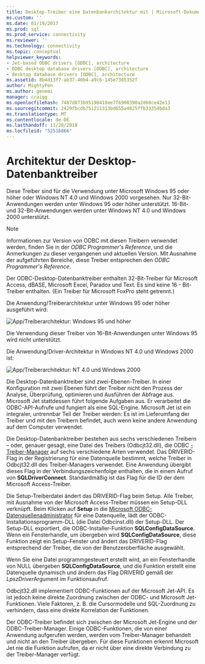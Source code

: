 ```yaml
---
title: Desktop-Treiber eine Datenbankarchitektur mit | Microsoft-Dokumentation
ms.custom: ''
ms.date: 01/19/2017
ms.prod: sql
ms.prod_service: connectivity
ms.reviewer: ''
ms.technology: connectivity
ms.topic: conceptual
helpviewer_keywords:
- Jet-based ODBC drivers [ODBC], architecture
- ODBC desktop database drivers [ODBC], architecture
- desktop database drivers [ODBC], architecture
ms.assetid: 8b4d13f7-ab37-40b4-a9c6-145e7385352f
author: MightyPen
ms.author: genemi
manager: craigg
ms.openlocfilehash: 7487d073b95190418ee7f6900390a2d60ce42e13
ms.sourcegitcommit: 2429fbcdb751211313bd655a4825ffb33354bda3
ms.translationtype: MT
ms.contentlocale: de-DE
ms.lasthandoff: 11/28/2018
ms.locfileid: "52516866"
---
```

# <a name="desktop-database-drivers-architecture"></a>Architektur der Desktop-Datenbanktreiber
Diese Treiber sind für die Verwendung unter Microsoft Windows 95 oder höher oder Windows NT 4.0 und Windows 2000 vorgesehen. Nur 32-Bit-Anwendungen werden unter Windows 95 oder höher unterstützt. 16-Bit- und 32-Bit-Anwendungen werden unter Windows NT 4.0 und Windows 2000 unterstützt.  
  
> [!NOTE]  
>  Informationen zur Version von ODBC mit diesen Treibern verwendet werden, finden Sie in der *ODBC Programmer's Reference*, und die Anmerkungen zu dieser vergangenen und aktuellen Version. Mit Ausnahme der aufgeführten Bereiche, diese Treiber entsprechen den *ODBC Programmer's Reference*.  
  
 Der ODBC-Desktop-Datenbanktreiber enthalten 32-Bit-Treiber für Microsoft Access, dBASE, Microsoft Excel, Paradox und Text. Es sind keine 16 - Bit-Treiber enthalten. (Ein Treiber für Microsoft FoxPro steht getrennt.)  
  
 Die Anwendung/Treiberarchitektur unter Windows 95 oder höher ausgeführt wird:  
  
 ![App&#47;Treiberarchitektur: Windows 95 und höher](../../odbc/microsoft/media/odbcjetarch1.gif "ODBCJetArch1")  
  
 Die Verwendung dieser Treiber von 16-Bit-Anwendungen unter Windows 95 wird nicht unterstützt.  
  
 Die Anwendung/Driver-Architektur in Windows NT 4.0 und Windows 2000 ist:  
  
 ![App&#47;Treiberarchitektur: NT 4.0 und Windows 2000](../../odbc/microsoft/media/odbcjetarch2.gif "ODBCJetArch2")  
  
 Die Desktop-Datenbanktreiber sind zwei-Ebenen-Treiber. In einer Konfiguration mit zwei Ebenen führt der Treiber nicht den Prozess der Analyse, Überprüfung, optimieren und Ausführen der Abfrage aus. Microsoft Jet stattdessen führt folgende Aufgaben aus. Er verarbeitet die ODBC-API-Aufrufe und fungiert als eine SQL-Engine. Microsoft Jet ist ein integraler, untrennbar Teil der Treiber werden: Es ist im Lieferumfang der Treiber und mit den Treibern befindet, auch wenn keine andere Anwendung auf dem Computer verwendet.  
  
 Die Desktop-Datenbanktreiber bestehen aus sechs verschiedenen Treibern – oder, genauer gesagt, eine Datei des Treibers (Odbcjt32.dll), die ODBC [-Treiber-Manager](../../odbc/reference/the-driver-manager.md) auf sechs verschiedene Arten verwendet. Das DRIVERID-Flag in der Registrierung für eine Datenquelle bestimmt, welche Treiber in Odbcjt32.dll des Treiber-Managers verwendet. Eine Anwendung übergibt dieses Flag in der Verbindungszeichenfolge enthalten, die in einem Aufruf von **SQLDriverConnect**. Standardmäßig ist das Flag für die ID der dem Microsoft Access-Treiber.  
  
 Die Setup-Treiberdatei ändert das DRIVERID-Flag beim Setup. Alle Treiber, mit Ausnahme von der Microsoft Access-Treiber müssen ein Setup-DLL verknüpft. Beim Klicken auf **Setup** in die [Microsoft ODBC-Datenquellenadministrator](../../odbc/admin/odbc-data-source-administrator.md) für eine Datenquelle, lädt der ODBC-Installationsprogramm-DLL (die Datei Odbcinst.dll) der Setup-DLL. Der Setup-DLL exportiert, die ODBC-Installer-Funktion **SQLConfigDataSource**. Wenn ein Fensterhandle, um übergeben wird **SQLConfigDataSource**, diese Funktion zeigt ein Setup-Fenster und ändert das DRIVERID-Flag entsprechend der Treiber, die von der Benutzeroberfläche ausgewählt.  
  
 Wenn Sie eine Datei programmgesteuert erstellt wird, an ein Fensterhandle von NULL übergeben **SQLConfigDataSource**, und die Funktion erstellt eine Datenquelle dynamisch und ändern das Flag DRIVERID gemäß der *LpszDriver*Argument im Funktionsaufruf.  
  
 Odbcjt32.dll implementiert ODBC-Funktionen auf der Microsoft Jet-API. Es ist jedoch keine direkte Zuordnung zwischen der ODBC- und Microsoft Jet-Funktionen. Viele Faktoren, z. B. die Cursormodelle und SQL-Zuordnung zu verhindern, dass eine direkte Korrelation der Funktionen.  
  
 Der ODBC-Treiber befindet sich zwischen der Microsoft Jet-Engine und der ODBC-Treiber-Manager. Einige ODBC-Funktionen, die von einer Anwendung aufgerufen werden, werden vom Treiber-Manager behandelt und nicht an den Treiber übergeben. Für diese Funktionen erkennt Microsoft Jet nie die Funktion aufrufen, da er nicht über eine direkte Verbindung zu der Treiber-Manager verfügt.
